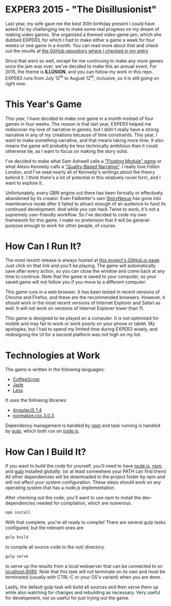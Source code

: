 # EXPER3 2015 - "The Disillusionist"

Last year, my wife gave me the best 30th birthday present I could have asked for by challenging me to make some real progress on my dream of making video games. She organized a themed video game jam, which she dubbed EXPER3, for which I had to make either a game a week for four weeks or one game in a month. You can read more about that and check out the results at [the GitHub repository where I checked in my entry](https://github.com/arashikou/exper3-2014).

Since that went so well, except for me continuing to make any more games once the jam was over, we've decided to make this an annual event. For 2015, the theme is **ILLUSION**, and you can follow my work in this repo. EXPER3 runs from July 12<sup>th</sup> to August 12<sup>th</sup>, inclusive, so it is still going on right now.

# This Year's Game

This year, I have decided to make one game in a month instead of four games in four weeks. The reason is that last year, EXPER3 helped me rediscover my love of narrative in games, but I didn't really have a strong narrative in any of my creations because of time constraints. This year, I want to make something narrative, and that means taking more time. It also means the game will probably be less technically ambitious than it could otherwise be, as I want to focus on making the story solid.

I've decided to make what Sam Ashwell calls a ["Floating Module" game](https://heterogenoustasks.wordpress.com/2015/01/26/standard-patterns-in-choice-based-games/) or what Alexis Kennedy calls a ["Quality-Based Narrative"](http://www.failbettergames.com/storynexus-developer-diary-2-fewer-spreadsheets-less-swearing/). I really love _Fallen London_, and I've read nearly all of Kennedy's writings about the theory behind it. I think there's a lot of potential in this relatively novel form, and I want to explore it.

Unfortunately, every QBN engine out there has been formally or effectively abandoned by its creator. Even Failbetter's own [StoryNexus](http://storynexus.com/) has gone into maintenance mode after it failed to attract enough of an audience to fund its continued development. And while you can hack Twine to work, it's not a supremely user-friendly workflow. So I've decided to code my own framework for this game. I make no pretension that it will be general-purpose enough to work for other people, of course.

# How Can I Run It?

The most recent release is always hosted at [this project's GitHub.io page](http://arashikou.github.io/exper3-2015/). Just click on that link and you'll be playing. The game will automatically save after every action, so you can close the window and come back at any time to continue. Note that the game is saved to your computer, so your saved game will not follow you if you move to a different computer.

This game runs in a web browser. It has been tested in recent versions of Chrome and Firefox, and these are the recommended browsers. However, it _should_ work in the most recent versions of Internet Explorer and Safari as well. It will not work on versions of Internet Explorer lower than 11.

This game is designed to be played on a computer. It is not optimized for mobile and may fail to work or work poorly on your phone or tablet. My apologies, but I had to spend my limited time during EXPER3 wisely, and redesigning the UI for a second platform was not high on my list.

# Technologies at Work

The game is written in the following languages:

* [CoffeeScript](http://coffeescript.org/)
* [Jade](http://jade-lang.com/)
* [Less](http://lesscss.org/)

It uses the following libraries:

* [AngularJS 1.4](https://angularjs.org/)
* [normalize.css 3.0.3](https://necolas.github.io/normalize.css/)

Dependency management is handled by [npm](https://www.npmjs.com/) and task running is handled by [gulp](http://gulpjs.com/), which both run on [node.js](https://nodejs.org/).

# How Can I Build It?

If you want to build the code for yourself, you'll need to have [node.js](https://nodejs.org/), [npm](https://www.npmjs.com/), and [gulp](http://gulpjs.com/) installed globally. (or at least somewhere your PATH can find them) All other dependencies will be downloaded to the project folder by npm and will not affect your system configuration. These steps should work on any operating system that has a node.js implementation.

After checking out the code, you'll want to use npm to install the dev-dependencies needed for compilation, which are numerous.

```bash
npm install
```

With that complete, you're all ready to compile! There are several gulp tasks configured, but the relevant ones are

```bash
gulp build
```

to compile all source code to the out/ directory.

```bash
gulp serve
```

to serve up the results from a local webserver that can be connected to on [localhost:8080](http://localhost:8080/). Note that this task will not terminate on its own and must be terminated (usually with CTRL-C or your OS's variant) when you are done.

Lastly, the default gulp task will build all sources and then serve them up while also watching for changes and rebuilding as necessary. Very useful for development, not so useful for just trying out the game.

